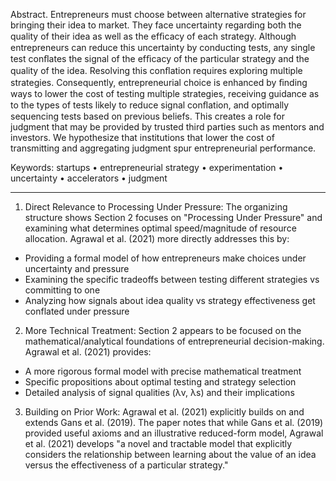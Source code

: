 Abstract. Entrepreneurs must choose between alternative strategies for bringing their idea to market. They face uncertainty regarding both the quality of their idea as well as the efﬁcacy of each strategy. Although entrepreneurs can reduce this uncertainty by conducting tests, any single test conﬂates the signal of the efﬁcacy of the particular strategy and the quality of the idea. Resolving this conﬂation requires exploring multiple strategies. Consequently, entrepreneurial choice is enhanced by ﬁnding ways to lower the cost of testing multiple strategies, receiving guidance as to the types of tests likely to reduce signal conﬂation, and optimally sequencing tests based on previous beliefs. This creates a role for judgment that may be provided by trusted third parties such as mentors and investors. We hypothesize that institutions that lower the cost of transmitting and aggregating judgment spur entrepreneurial performance.

Keywords: startups • entrepreneurial strategy • experimentation • uncertainty • accelerators • judgment


---
1. Direct Relevance to Processing Under Pressure: The organizing structure shows Section 2 focuses on "Processing Under Pressure" and examining what determines optimal speed/magnitude of resource allocation. Agrawal et al. (2021) more directly addresses this by:

- Providing a formal model of how entrepreneurs make choices under uncertainty and pressure
- Examining the specific tradeoffs between testing different strategies vs committing to one
- Analyzing how signals about idea quality vs strategy effectiveness get conflated under pressure

2. More Technical Treatment: Section 2 appears to be focused on the mathematical/analytical foundations of entrepreneurial decision-making. Agrawal et al. (2021) provides:

- A more rigorous formal model with precise mathematical treatment
- Specific propositions about optimal testing and strategy selection
- Detailed analysis of signal qualities (λv, λs) and their implications

3. Building on Prior Work: Agrawal et al. (2021) explicitly builds on and extends Gans et al. (2019). The paper notes that while Gans et al. (2019) provided useful axioms and an illustrative reduced-form model, Agrawal et al. (2021) develops "a novel and tractable model that explicitly considers the relationship between learning about the value of an idea versus the effectiveness of a particular strategy."